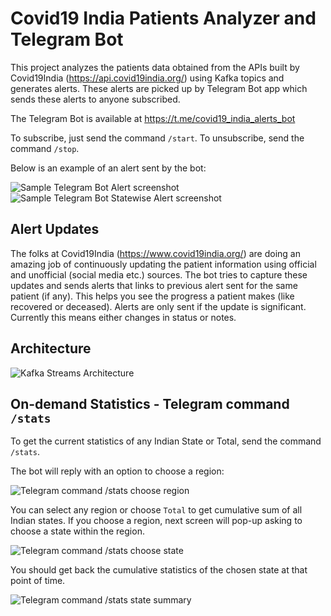 # Covid19 India Patients Analyzer and Telegram Bot

This project analyzes the patients data obtained from the APIs built by Covid19India (https://api.covid19india.org/)
using Kafka topics and generates alerts. These alerts are picked up by Telegram Bot app which sends 
these alerts to anyone subscribed.

The Telegram Bot is available at https://t.me/covid19_india_alerts_bot

To subscribe, just send the command `/start`. To unsubscribe, send the command `/stop`.

Below is an example of an alert sent by the bot:

![Sample Telegram Bot Alert screenshot](https://i.ibb.co/V3hQLwV/Screenshot-20200402-000351.jpg "Sample Telegram alert")
![Sample Telegram Bot Statewise Alert screenshot](https://i.ibb.co/RyGHc1t/Screenshot-20200410-115109.jpg "Statewise alert")

## Alert Updates

The folks at Covid19India (https://www.covid19india.org/) are doing an amazing job of continuously
updating the patient information using official and unofficial (social media etc.) sources. The bot
tries to capture these updates and sends alerts that links to previous alert sent for the same patient (if any).
This helps you see the progress a patient makes (like recovered or deceased). Alerts are only sent
if the update is significant. Currently this means either changes in status or notes.

## Architecture

![Kafka Streams Architecture](https://i.ibb.co/r2zJFL2/Covid19-India-Alerts-2.png "Covid19 Kafka Streams Architecture")

## On-demand Statistics - Telegram command `/stats`

To get the current statistics of any Indian State or Total, send the command `/stats`.

The bot will reply with an option to choose a region:

![Telegram command /stats choose region](https://i.ibb.co/MPv3jk5/Screenshot-20200413-184036.jpg "Telegram command /stats choose region")

You can select any region or choose `Total` to get cumulative sum of all Indian states. If you choose
a region, next screen will pop-up asking to choose a state within the region.

![Telegram command /stats choose state](https://i.ibb.co/gPX3tjw/Screenshot-20200413-184138.jpg "Telegram command /stats choose state")

You should get back the cumulative statistics of the chosen state at that point of time.

![Telegram command /stats state summary](https://i.ibb.co/Y2m1Rhk/Screenshot-20200413-184246.jpg "Telegram command /stats state summary")
